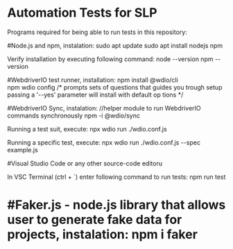 
<h1>Automation Tests for SLP</h1>

Programs required for being able to run tests in this repository:

#Node.js and npm, instalation:
	sudo apt update
 	sudo apt install nodejs npm

  Verify installation by executing following command:
	node --version
	npm --version

#WebdriverIO test runner, installation:
	npm install @wdio/cli  
	npm wdio config		/* prompts sets of questions that guides you trough setup
				  passing a '--yes' parameter will install with default op				    tions */

#WebdriverIO Sync, instalation:  //helper module to run WebdriverIO commands synchronously 
	npm -i @wdio/sync

  Running a test suit, execute:
	npx wdio run ./wdio.conf.js

  Running a specific test, execute:
	npx wdio run ./wdio.conf.js --spec example.js

#Visual Studio Code or any other source-code editoru

In VSC Terminal (ctrl + `) enter following command to run tests:
	npm run test	

#Faker.js - node.js library that allows user to generate fake data for projects, instalation:
	npm i faker	
=======


